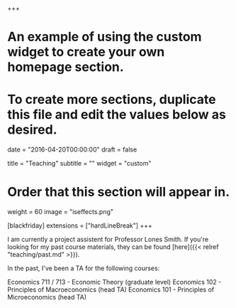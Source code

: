 +++
# An example of using the custom widget to create your own homepage section.
# To create more sections, duplicate this file and edit the values below as desired.

date = "2016-04-20T00:00:00"
draft = false

title = "Teaching"
subtitle = ""
widget = "custom"

# Order that this section will appear in.
weight = 60
image = "iseffects.png"

[blackfriday]
  extensions = ["hardLineBreak"]
+++

I am currently a project assistent for Professor Lones Smith. If you're looking for my past course materials, they can be found [here]({{< relref "teaching/past.md" >}}).

In the past, I've been a TA for the following courses:

Economics 711 / 713 - Economic Theory (graduate level)
Economics 102 - Principles of Macroeconomics (head TA)
Economics 101 - Principles of Microeconomics (head TA)


